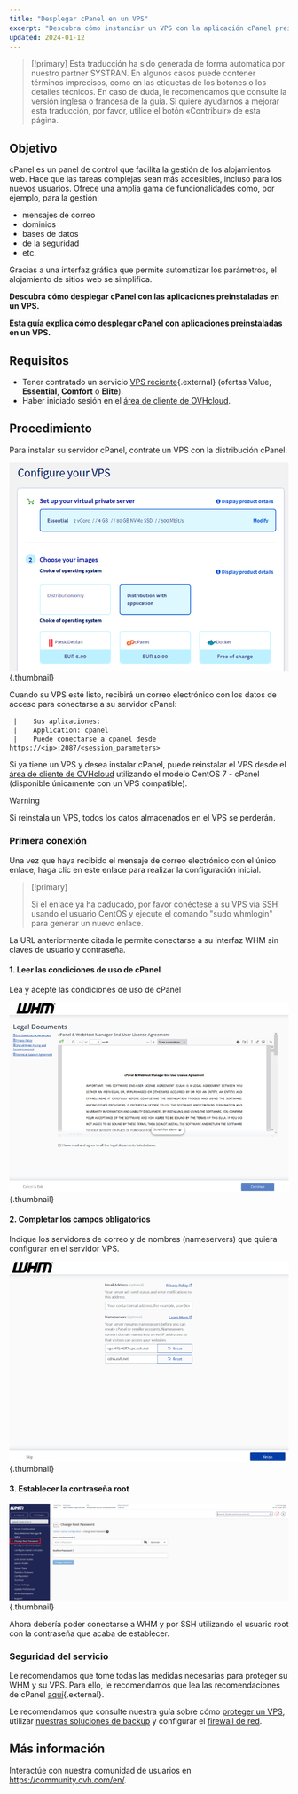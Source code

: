 ```yaml
---
title: "Desplegar cPanel en un VPS"
excerpt: "Descubra cómo instanciar un VPS con la aplicación cPanel preinstalada"
updated: 2024-01-12
---
```


> [!primary]
> Esta traducción ha sido generada de forma automática por nuestro partner SYSTRAN. En algunos casos puede contener términos imprecisos, como en las etiquetas de los botones o los detalles técnicos. En caso de duda, le recomendamos que consulte la versión inglesa o francesa de la guía. Si quiere ayudarnos a mejorar esta traducción, por favor, utilice el botón «Contribuir» de esta página.
> 

## Objetivo

cPanel es un panel de control que facilita la gestión de los alojamientos web. Hace que las tareas complejas sean más accesibles, incluso para los nuevos usuarios. Ofrece una amplia gama de funcionalidades como, por ejemplo, para la gestión: 

- mensajes de correo
- dominios
- bases de datos
- de la seguridad
- etc.

Gracias a una interfaz gráfica que permite automatizar los parámetros, el alojamiento de sitios web se simplifica.

**Descubra cómo desplegar cPanel con las aplicaciones preinstaladas en un VPS.**

**Esta guía explica cómo desplegar cPanel con aplicaciones preinstaladas en un VPS.**

## Requisitos

- Tener contratado un servicio [VPS reciente](https://www.ovhcloud.com/es-es/vps/){.external} (ofertas Value, **Essential**, **Comfort** o **Elite**).
- Haber iniciado sesión en el [área de cliente de OVHcloud](https://www.ovh.com/auth/?action=gotomanager&from=https://www.ovh.es/&ovhSubsidiary=es).

## Procedimiento

Para instalar su servidor cPanel, contrate un VPS con la distribución cPanel.

![cPanel](images/cpanel_order.png){.thumbnail}

Cuando su VPS esté listo, recibirá un correo electrónico con los datos de acceso para conectarse a su servidor cPanel:

```
 |    Sus aplicaciones:
 |    Application: cpanel
 |    Puede conectarse a cpanel desde https://<ip>:2087/<session_parameters>
```

Si ya tiene un VPS y desea instalar cPanel, puede reinstalar el VPS desde el [área de cliente de OVHcloud](https://www.ovh.com/auth/?action=gotomanager&from=https://www.ovh.es/&ovhSubsidiary=es) utilizando el modelo CentOS 7 - cPanel (disponible únicamente con un VPS compatible).

> [!warning]
>
> Si reinstala un VPS, todos los datos almacenados en el VPS se perderán.
> 

### Primera conexión

Una vez que haya recibido el mensaje de correo electrónico con el único enlace, haga clic en este enlace para realizar la configuración inicial.

> [!primary]
>
> Si el enlace ya ha caducado, por favor conéctese a su VPS vía SSH usando el usuario CentOS y ejecute el comando "sudo whmlogin" para generar un nuevo enlace.
>

La URL anteriormente citada le permite conectarse a su interfaz WHM sin claves de usuario y contraseña.

#### 1\. Leer las condiciones de uso de cPanel

Lea y acepte las condiciones de uso de cPanel

![cPanel](images/license_validation.png){.thumbnail}

#### 2\. Completar los campos obligatorios

Indique los servidores de correo y de nombres (nameservers) que quiera configurar en el servidor VPS.

![cPanel](images/setup_config_cpanel.png){.thumbnail}

#### 3\. Establecer la contraseña root

![cPanel](images/change_root.png){.thumbnail}

Ahora debería poder conectarse a WHM y por SSH utilizando el usuario root con la contraseña que acaba de establecer.

### Seguridad del servicio

Le recomendamos que tome todas las medidas necesarias para proteger su WHM y su VPS. Para ello, le recomendamos que lea las recomendaciones de cPanel [aquí](https://docs.cpanel.net/knowledge-base/security/tips-to-make-your-server-more-secure/){.external}.

Le recomendamos que consulte nuestra guía sobre cómo [proteger un VPS](/pages/bare_metal_cloud/virtual_private_servers/secure_your_vps), utilizar [nuestras soluciones de backup](/products/bare-metal-cloud-virtual-private-servers) y configurar el [firewall de red](/pages/bare_metal_cloud/dedicated_servers/firewall_network).

## Más información

Interactúe con nuestra comunidad de usuarios en <https://community.ovh.com/en/>.
